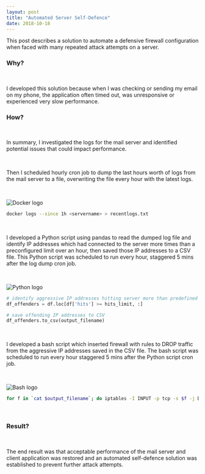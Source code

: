 ```yaml
---
layout: post
title: "Automated Server Self-Defence"
date: 2018-10-18
---
```


This post describes a solution to automate a defensive firewall configuration when faced with many repeated attack attempts on a server.

### Why? 

&nbsp;

I developed this solution because when I was checking or sending my email on my phone, the application often timed out, was unresponsive or experienced very slow performance.

### How?

&nbsp;

In summary, I investigated the logs for the mail server and identified potential issues that could impact performance.

&nbsp;

Then I scheduled hourly cron job to dump the last hours worth of logs from the mail server to a file, overwriting the file every hour with the latest logs.

&nbsp;

![Docker logo](https://png.icons8.com/color/50/000000/docker.png)

~~~ bash
docker logs --since 1h <servername> > recentlogs.txt

~~~

&nbsp;

I developed a Python script using pandas to read the dumped log file and identify IP addresses which had connected to the server more times than a preconfigured limit over an hour, then saved those IP addresses to a CSV file. This Python script was scheduled to run every hour, staggered 5 mins after the log dump cron job.

&nbsp;

![Python logo](https://www.python.org/static/favicon.ico)

~~~ python
# identify aggressive IP addresses hitting server more than predefined limit per hour
df_offenders = df.loc[df['hits'] >= hits_limit, :]

# save offending IP addresses to CSV
df_offenders.to_csv(output_filename)

~~~

&nbsp;

I developed a bash script which inserted firewall with rules to DROP traffic from the aggressive IP addresses saved in the CSV file. The bash script was scheduled to run every hour staggered 5 mins after the Python script cron job.

&nbsp;

![Bash logo](https://github.com/odb/official-bash-logo/raw/master/assets/Logos/Icons/PNG/64x64.png)

~~~ bash
for f in `cat $output_filename`; do iptables -I INPUT -p tcp -s $f -j DROP; done 

~~~

&nbsp;

### Result?

&nbsp;

The end result was that acceptable performance of the mail server and client application was restored and an automated self-defence solution was established to prevent further attack attempts.
